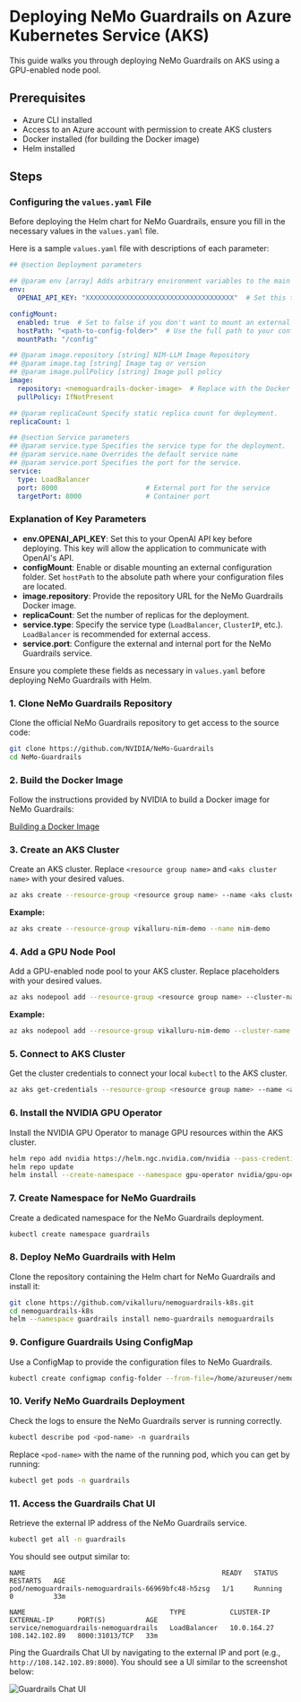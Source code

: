 
# Deploying NeMo Guardrails on Azure Kubernetes Service (AKS)

This guide walks you through deploying NeMo Guardrails on AKS using a GPU-enabled node pool.

## Prerequisites

- Azure CLI installed
- Access to an Azure account with permission to create AKS clusters
- Docker installed (for building the Docker image)
- Helm installed

## Steps

### Configuring the `values.yaml` File

Before deploying the Helm chart for NeMo Guardrails, ensure you fill in the necessary values in the `values.yaml` file.

Here is a sample `values.yaml` file with descriptions of each parameter:

```yaml
## @section Deployment parameters

## @param env [array] Adds arbitrary environment variables to the main container
env:
  OPENAI_API_KEY: "XXXXXXXXXXXXXXXXXXXXXXXXXXXXXXXXXXXXX"  # Set this to your OpenAI API Key before deployment

configMount:
  enabled: true  # Set to false if you don't want to mount an external folder
  hostPath: "<path-to-config-folder>"  # Use the full path to your configuration folder here
  mountPath: "/config"

## @param image.repository [string] NIM-LLM Image Repository
## @param image.tag [string] Image tag or version
## @param image.pullPolicy [string] Image pull policy
image:
  repository: <nemoguardrails-docker-image>  # Replace with the Docker image URL for NeMo Guardrails
  pullPolicy: IfNotPresent

## @param replicaCount Specify static replica count for deployment.
replicaCount: 1

## @section Service parameters
## @param service.type Specifies the service type for the deployment.
## @param service.name Overrides the default service name
## @param service.port Specifies the port for the service.
service:
  type: LoadBalancer
  port: 8000                      # External port for the service
  targetPort: 8000                # Container port
```

### Explanation of Key Parameters

- **env.OPENAI_API_KEY**: Set this to your OpenAI API key before deploying. This key will allow the application to communicate with OpenAI's API.
- **configMount**: Enable or disable mounting an external configuration folder. Set `hostPath` to the absolute path where your configuration files are located.
- **image.repository**: Provide the repository URL for the NeMo Guardrails Docker image.
- **replicaCount**: Set the number of replicas for the deployment.
- **service.type**: Specify the service type (`LoadBalancer`, `ClusterIP`, etc.). `LoadBalancer` is recommended for external access.
- **service.port**: Configure the external and internal port for the NeMo Guardrails service.

Ensure you complete these fields as necessary in `values.yaml` before deploying NeMo Guardrails with Helm.

### 1. Clone NeMo Guardrails Repository

Clone the official NeMo Guardrails repository to get access to the source code:

```bash
git clone https://github.com/NVIDIA/NeMo-Guardrails
cd NeMo-Guardrails
```

### 2. Build the Docker Image

Follow the instructions provided by NVIDIA to build a Docker image for NeMo Guardrails:

[Building a Docker Image](https://docs.nvidia.com/nemo/guardrails/user_guides/advanced/using-docker.html)

### 3. Create an AKS Cluster

Create an AKS cluster. Replace `<resource group name>` and `<aks cluster name>` with your desired values.

```bash
az aks create --resource-group <resource group name> --name <aks cluster name>
```

**Example:**

```bash
az aks create --resource-group vikalluru-nim-demo --name nim-demo
```

### 4. Add a GPU Node Pool

Add a GPU-enabled node pool to your AKS cluster. Replace placeholders with your desired values.

```bash
az aks nodepool add --resource-group <resource group name> --cluster-name <aks cluster name> --name <nodepool name> --node-count 1 --skip-gpu-driver-install --node-vm-size <desired VM type> --node-osdisk-size 2048 --max-pods 110
```

**Example:**

```bash
az aks nodepool add --resource-group vikalluru-nim-demo --cluster-name nim-demo --name gpupool --node-count 1 --skip-gpu-driver-install --node-vm-size Standard_NC24ads_A100_v4 --node-osdisk-size 2048 --max-pods 110
```

### 5. Connect to AKS Cluster

Get the cluster credentials to connect your local `kubectl` to the AKS cluster.

```bash
az aks get-credentials --resource-group <resource group name> --name <aks cluster name>
```

### 6. Install the NVIDIA GPU Operator

Install the NVIDIA GPU Operator to manage GPU resources within the AKS cluster.

```bash
helm repo add nvidia https://helm.ngc.nvidia.com/nvidia --pass-credentials
helm repo update
helm install --create-namespace --namespace gpu-operator nvidia/gpu-operator --wait --generate-name
```

### 7. Create Namespace for NeMo Guardrails

Create a dedicated namespace for the NeMo Guardrails deployment.

```bash
kubectl create namespace guardrails
```

### 8. Deploy NeMo Guardrails with Helm

Clone the repository containing the Helm chart for NeMo Guardrails and install it:

```bash
git clone https://github.com/vikalluru/nemoguardrails-k8s.git
cd nemoguardrails-k8s
helm --namespace guardrails install nemo-guardrails nemoguardrails
```

### 9. Configure Guardrails Using ConfigMap

Use a ConfigMap to provide the configuration files to NeMo Guardrails.

```bash
kubectl create configmap config-folder --from-file=/home/azureuser/nemoguardrails/examples/configs -n guardrails
```

### 10. Verify NeMo Guardrails Deployment

Check the logs to ensure the NeMo Guardrails server is running correctly.

```bash
kubectl describe pod <pod-name> -n guardrails
```

Replace `<pod-name>` with the name of the running pod, which you can get by running:

```bash
kubectl get pods -n guardrails
```

### 11. Access the Guardrails Chat UI

Retrieve the external IP address of the NeMo Guardrails service.

```bash
kubectl get all -n guardrails
```

You should see output similar to:

```plaintext
NAME                                                 READY   STATUS    RESTARTS   AGE
pod/nemoguardrails-nemoguardrails-66969bfc48-h5zsg   1/1     Running   0          33m

NAME                                    TYPE           CLUSTER-IP    EXTERNAL-IP      PORT(S)          AGE
service/nemoguardrails-nemoguardrails   LoadBalancer   10.0.164.27   108.142.102.89   8000:31013/TCP   33m
```

Ping the Guardrails Chat UI by navigating to the external IP and port (e.g., `http://108.142.102.89:8000`). You should see a UI similar to the screenshot below:

![Guardrails Chat UI](images/guardrails-chat-ui.png)
